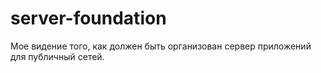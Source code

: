 # server-foundation
Мое видение того, как должен быть организован сервер приложений для публичный сетей.
